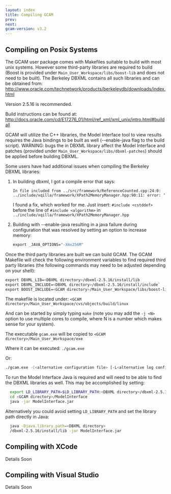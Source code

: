 ```yaml
---
layout: index
title: Compiling GCAM
prev: 
next:
gcam-version: v3.2 
---
```


Compiling on Posix Systems
--------------------------

The GCAM user package comes with Makefiles suitable to build with most
unix systems. However some third-party libraries are required to build
(Boost is provided under `Main_User_Workspace/libs/boost-lib` and does
not need to be built). The Berkeley DBXML contains all such libraries
and can be obtained from:
<http://www.oracle.com/technetwork/products/berkeleydb/downloads/index.html>

Version 2.5.16 is recommended.

Build instructions can be found at: <http://docs.oracle.com/cd/E17276_01/html/ref_xml/xml_unix/intro.html#buildall>

GCAM will utilize the C++ libraries, the Model Interface tool to view
results requires the Java bindings to be built as well (--enable-java
flag to the build script). WARNING: bugs the in DBXML library affect
the Model Interface and patches (provided under
`Main_User_Workspace/libs/dbxml-patches`) should be applied before
building DBXML. 

Some users have had additional issues when compiling the Berkeley
DBXML libraries:  

1. In building dbxml, I got a compile error that says:
   
   ```
   In file included from ../src/framework/ReferenceCounted.cpp:24:0:
   ../include/xqilla/framework/XPath2MemoryManager.hpp:90:11: error: ‘ptrdiff_t’ does not name a type
   ```
   
   I found a fix, which worked for me. Just insert:
   `#include <cstddef>` before the line of `#include <algorithm>` in
   `../include/xqilla/framework/XPath2MemoryManager.hpp` 
   
2. Building with --enable-java resulting in a java failure during
   configuration that was resolved by setting an option to increase
   memory:
   
   ```bash
   export _JAVA_OPTIONS="-Xmx256M"
   ```

Once the third party libraries are built we can build GCAM. The GCAM
Makefile will check the following environment variables to find
required third party libraries (the following commands may need to be
adjusted depending on your shell):

```bash
export DBXML_LIB=<DBXML directory>/dbxml-2.5.16/install/lib
export DBXML_INCLUDE=<DBXML directory>/dbxml-2.5.16/install/include`
export BOOST_INCLUDE=<GCAM directory>/Main_User_Workspace/libs/boost-lib
```

The makefile is located under: `<GCAM directory>/Main_User_Workspace/cvs/objects/build/linux`

And can be started by simply typing `make` (note you may add the 
`-j <N>` option to use multiple cores to compile, where N is a number which
makes sense for your system). 

The executable `gcam.exe` will be copied to `<GCAM directory>/Main_User_Workspace/exe`

Where it can be executed: `./gcam.exe`

Or:

```bash
./gcam.exe -C<alternative configuration file> [-L<alternative log config file>]
```

To run the Model Interface Java is required and will need to be able
to find the DBXML libraries as well. This may be accomplished by
setting:

```bash
  export LD_LIBRARY_PATH=$LD_LIBRARY_PATH:<DBXML directory>/dbxml-2.5.16/install/lib  
  cd <GCAM directory>/ModelInterface  
  java -jar ModelInterface.jar
```

Alternatively you could avoid setting `LD_LIBRARY_PATH` and set the
library path directly in Java:

```bash
  java -Djava.library.path=<DBXML directory> 
  /dbxml-2.5.16/install/lib -jar ModelInterface.jar
```

Compiling with XCode
--------------------

Details Soon

Compiling with Visual Studio
----------------------------

Details Soon
